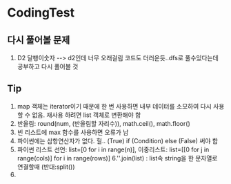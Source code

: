 # CodingTest

## 다시 풀어볼 문제
1. D2 달팽이숫자 --> d2인데 너무 오래걸림 코드도 더러운듯..dfs로 풀수있다는데 공부하고 다시 풀어볼 것

## Tip
1. map 객체는 iterator이기 때문에 한 번 사용하면 내부 데이터를 소모하여 다시 사용할 수 없음. 재사용 하려면 list 객체로 변환해야 함
2. 반올림: round(num, (반올림할 자리수)), math.ceil(), math.floor()
3. 빈 리스트에 max 함수를 사용하면 오류가 남
4. 파이썬에는 삼항연산자가 없다. 헐.. (True) if (Condition) else (False) 써야 함
5. 파이썬 리스트 선언: list=[0 for i in range(n)], 이중리스트: list=[[0 for j in range(cols)] for i in range(rows)]
6.''.join(list) : list속 string을 한 문자열로 연결할때 (반대:split())
7.
